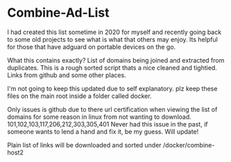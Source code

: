 # Combine-Ad-List
I had created this list sometime in 2020 for myself and recently going back to some old projects to see what is what that others may enjoy.
Its helpful for those that have adguard on portable devices on the go.


What this contains exactly? List of domains being joined and extracted from duplicates. This is a rough sorted script thats a nice cleaned and tightied.
Links from github and some other places.

I'm not going to keep this updated due to self explanatory.
plz keep these files on the main root inside a folder called docker.

Only issues is github due to there url certification when viewing the list of domains for some reason in linux from not wanting to download.
101,102,103,117,206,212,303,305,401
Never had this issue in the past, if someone wants to lend a hand and fix it, be my guess. Will update!

Plain list of links will be downloaded and sorted under /docker/combine-host2 
